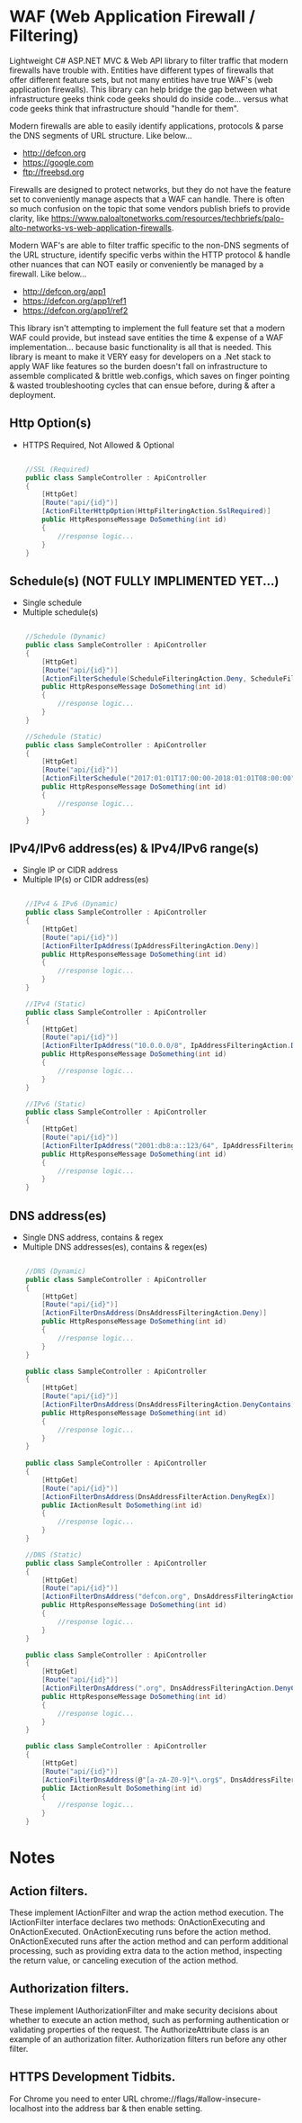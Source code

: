 # WAF (Web Application Firewall / Filtering)
Lightweight C# ASP.NET MVC & Web API library to filter traffic that modern firewalls have trouble with. Entities have different types of firewalls that offer different feature
sets, but not many entities have true WAF's (web application firewalls). This library can help bridge the gap between what infrastructure geeks think code geeks should do inside 
code... versus what code geeks think that infrastructure should "handle for them".

Modern firewalls are able to easily identify applications, protocols & parse the DNS segments of URL structure. Like below...
* http://defcon.org
* https://google.com
* ftp://freebsd.org

Firewalls are designed to protect networks, but they do not have the feature set to conveniently manage aspects that a WAF can handle. There is often so much confusion on the topic 
that some vendors publish briefs to provide clarity, like https://www.paloaltonetworks.com/resources/techbriefs/palo-alto-networks-vs-web-application-firewalls.

Modern WAF's are able to filter traffic specific to the non-DNS segments of the URL structure, identify specific verbs within the HTTP protocol & handle other nuances
that can NOT easily or conveniently be managed by a firewall. Like below...
* http://defcon.org/app1
* https://defcon.org/app1/ref1
* https://defcon.org/app1/ref2

This library isn't attempting to implement the full feature set that a modern WAF could provide, but instead save entities the time & expense of a WAF implementation... because
basic functionality is all that is needed. This library is meant to make it VERY easy for developers on a .Net stack to apply WAF like features so the burden doesn't fall on
infrastructure to assemble complicated & brittle web.configs, which saves on finger pointing & wasted troubleshooting cycles that can ensue before, during & after a deployment.

## Http Option(s)

* HTTPS Required, Not Allowed & Optional

```cs

	//SSL (Required)
    public class SampleController : ApiController
    {
        [HttpGet]
        [Route("api/{id}")]
        [ActionFilterHttpOption(HttpFilteringAction.SslRequired)]
        public HttpResponseMessage DoSomething(int id)
        {
			//response logic...
        }
    }

```

## Schedule(s) (NOT FULLY IMPLIMENTED YET...)

* Single schedule
* Multiple schedule(s)

```cs

	//Schedule (Dynamic)
    public class SampleController : ApiController
    {
        [HttpGet]
        [Route("api/{id}")]
        [ActionFilterSchedule(ScheduleFilteringAction.Deny, ScheduleFilteringOccur.Daily)]
        public HttpResponseMessage DoSomething(int id)
        {
			//response logic...
        }
    }

	//Schedule (Static)
    public class SampleController : ApiController
    {
        [HttpGet]
        [Route("api/{id}")]
        [ActionFilterSchedule("2017:01:01T17:00:00-2018:01:01T08:00:00", ScheduleFilteringAction.Deny, ScheduleFilteringOccur.Daily)]
        public HttpResponseMessage DoSomething(int id)
        {
			//response logic...
        }
    }

```

## IPv4/IPv6 address(es) & IPv4/IPv6 range(s)

* Single IP or CIDR address
* Multiple IP(s) or CIDR address(es)

```cs

	//IPv4 & IPv6 (Dynamic)
    public class SampleController : ApiController
    {
        [HttpGet]
        [Route("api/{id}")]
        [ActionFilterIpAddress(IpAddressFilteringAction.Deny)]
        public HttpResponseMessage DoSomething(int id)
        {
			//response logic...
        }
    }

	//IPv4 (Static)
    public class SampleController : ApiController
    {
        [HttpGet]
        [Route("api/{id}")]
        [ActionFilterIpAddress("10.0.0.0/8", IpAddressFilteringAction.Deny)]
        public HttpResponseMessage DoSomething(int id)
        {
			//response logic...
        }
    }

	//IPv6 (Static)
	public class SampleController : ApiController
    {
        [HttpGet]
        [Route("api/{id}")]
        [ActionFilterIpAddress("2001:db8:a::123/64", IpAddressFilteringAction.Deny)]
        public HttpResponseMessage DoSomething(int id)
        {
			//response logic...
        }
    }

```

## DNS address(es)

* Single DNS address, contains & regex
* Multiple DNS addresses(es), contains & regex(es)

```cs

	//DNS (Dynamic)
    public class SampleController : ApiController
    {
        [HttpGet]
        [Route("api/{id}")]
        [ActionFilterDnsAddress(DnsAddressFilteringAction.Deny)]
        public HttpResponseMessage DoSomething(int id)
        {
			//response logic...
        }
    }

	public class SampleController : ApiController
    {
        [HttpGet]
        [Route("api/{id}")]
        [ActionFilterDnsAddress(DnsAddressFilteringAction.DenyContains)]
        public HttpResponseMessage DoSomething(int id)
        {
			//response logic...
        }
    }
	
    public class SampleController : ApiController
    {
        [HttpGet]
        [Route("api/{id}")]
        [ActionFilterDnsAddress(DnsAddressFilterAction.DenyRegEx)]
        public IActionResult DoSomething(int id)
        {
			//response logic...
        }
	}

	//DNS (Static)
    public class SampleController : ApiController
    {
        [HttpGet]
        [Route("api/{id}")]
        [ActionFilterDnsAddress("defcon.org", DnsAddressFilteringAction.Deny)]
        public HttpResponseMessage DoSomething(int id)
        {
			//response logic...
        }
    }

	public class SampleController : ApiController
    {
        [HttpGet]
        [Route("api/{id}")]
        [ActionFilterDnsAddress(".org", DnsAddressFilteringAction.DenyContains)]
        public HttpResponseMessage DoSomething(int id)
        {
			//response logic...
        }
    }

    public class SampleController : ApiController
    {
        [HttpGet]
        [Route("api/{id}")]
        [ActionFilterDnsAddress(@"[a-zA-Z0-9]*\.org$", DnsAddressFilterAction.DenyRegEx)]
        public IActionResult DoSomething(int id)
        {
			//response logic...
        }
	}

```

# Notes

## Action filters. 
These implement IActionFilter and wrap the action method execution. The IActionFilter interface declares two methods: OnActionExecuting and OnActionExecuted. OnActionExecuting runs before the action method. OnActionExecuted runs after the action method and can perform additional processing, such as providing extra data to the action method, inspecting the return value, or canceling execution of the action method.

## Authorization filters. 
These implement IAuthorizationFilter and make security decisions about whether to execute an action method, such as performing authentication or validating properties of the request. The AuthorizeAttribute class is an example of an authorization filter. Authorization filters run before any other filter.

## HTTPS Development Tidbits.
For Chrome you need to enter URL chrome://flags/#allow-insecure-localhost into the address bar & then enable setting.

# 
